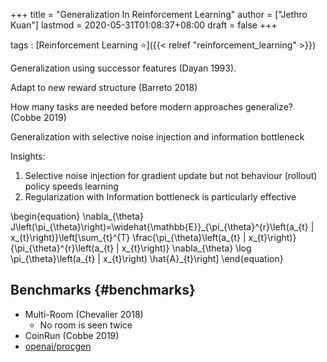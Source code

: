 +++
title = "Generalization In Reinforcement Learning"
author = ["Jethro Kuan"]
lastmod = 2020-05-31T01:08:37+08:00
draft = false
+++

tags
: [Reinforcement Learning ⭐]({{< relref "reinforcement_learning" >}})

Generalization using successor features (Dayan 1993).

Adapt to new reward structure (Barreto 2018)

How many tasks are needed before modern approaches generalize?
(Cobbe 2019)

Generalization with selective noise injection and information
bottleneck

Insights:

1.  Selective noise injection for gradient update but not behaviour
    (rollout) policy speeds learning
2.  Regularization with Information bottleneck is particularly
    effective

\begin{equation}
\nabla\_{\theta} J\left(\pi\_{\theta}\right)=\widehat{\mathbb{E}}\_{\pi\_{\theta}^{r}\left(a\_{t} | x\_{t}\right)}\left[\sum\_{t}^{T} \frac{\pi\_{\theta}\left(a\_{t} | x\_{t}\right)}{\pi\_{\theta}^{r}\left(a\_{t} | x\_{t}\right)} \nabla\_{\theta} \log \pi\_{\theta}\left(a\_{t} | x\_{t}\right) \hat{A}\_{t}\right]
\end{equation}

## Benchmarks {#benchmarks}

- Multi-Room (Chevalier 2018)
  - No room is seen twice
- CoinRun (Cobbe 2019)
- [openai/procgen](https://github.com/openai/procgen)
